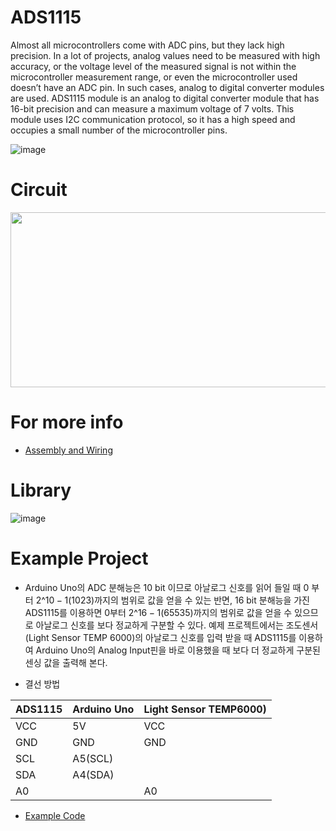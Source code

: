 # ADS1115
Almost all microcontrollers come with ADC pins, but they lack high precision. In a lot of projects, analog values need to be measured with high accuracy, or the voltage level of the measured signal is not within the microcontroller measurement range, or even the microcontroller used doesn’t have an ADC pin. In such cases, analog to digital converter modules are used.
ADS1115 module is an analog to digital converter module that has 16-bit precision and can measure a maximum voltage of 7 volts. This module uses I2C communication protocol, so it has a high speed and occupies a small number of the microcontroller pins.

![image](https://user-images.githubusercontent.com/24539773/205572192-566919d2-e452-40cd-a8a2-e063216aa6f6.png)


# Circuit
<img src="https://user-images.githubusercontent.com/24539773/205836159-1374036f-f17c-4c4d-aea5-19165aabbda1.png" width="550" height="280" align="center">
<br>

# For more info 
 
 - [Assembly and Wiring](https://learn.adafruit.com/adafruit-4-channel-adc-breakouts/assembly-and-wiring)

# Library
 ![image](https://user-images.githubusercontent.com/24539773/205836049-3f79cdf1-b2bf-400d-88a0-029b40cdf49d.png)

# Example Project
- Arduino Uno의 ADC 분해능은 10 bit 이므로 아날로그 신호를 읽어 들일 때 0 부터 $2\^{10} - 1(1023)$까지의 범위로 값을 얻을 수 있는 반면, 16 bit 분해능을 가진 ADS1115를 이용하면 0부터 $2\^{16}-1(65535)$까지의 범위로 값을 얻을 수 있으므로 아날로그 신호를 보다 정교하게 구분할 수 있다. 예제 프로젝트에서는 조도센서(Light Sensor TEMP 6000)의 아날로그 신호를 입력 받을 때 ADS1115를 이용하여 Arduino Uno의 Analog Input핀을 바로 이용했을 때 보다 더 정교하게 구분된 센싱 값을 출력해 본다. 

- 결선 방법

|ADS1115|Arduino Uno|Light Sensor TEMP6000)|
|---|---|---|
|VCC|5V|VCC|
|GND|GND|GND|
|SCL|A5(SCL)||
|SDA|A4(SDA)||
|A0||A0|

- [Example Code](https://github.com/iispace/Arduino_Learning_Tutorials/blob/main/ADS1115/source.cpp)
